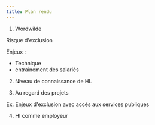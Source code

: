 ```yaml
---
title: Plan rendu 
---
```


1. Wordwilde

Risque d'exclusion

Enjeux : 
 - Technique
 - entrainement des salariés

2. Niveau de connaissance de HI.

3. Au regard des projets

Ex. Enjeux d'exclusion avec accès aux services publiques

4. HI comme employeur